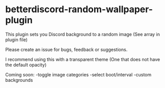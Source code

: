 # betterdiscord-random-wallpaper-plugin

This plugin sets you Discord background to a random image (See array in plugin file)

Please create an issue for bugs, feedback or suggestions.


I recommend using this with a transparent theme (One that does not have the default opacity)


Coming soon:
    -toggle image categories
    -select boot/interval
    -custom backgrounds